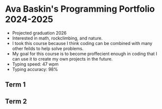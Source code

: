 # Ava Baskin's Programming Portfolio 2024-2025
* Projected graduation 2026
* Interested in math, rockclimbing, and nature.
* I took this course because I think coding can be combined with many other feilds to help solve problems.
* My goal for this course is to become proffecient enough in coding that I can use it to create my own projects in the future.
* Typing speed: 47 wpm
* Typing accuracy: 98%

## Term 1

## Term 2
